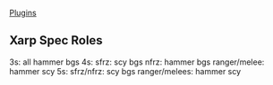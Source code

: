 


[Plugins](Tob/Xarpus/Plugins.md) 



Xarp Spec Roles
------------------------------
3s: 
	all hammer bgs
4s:
	sfrz: scy bgs
	nfrz: hammer bgs
	ranger/melee: hammer scy
5s: 
	sfrz/nfrz: scy bgs
	ranger/melees: hammer scy


